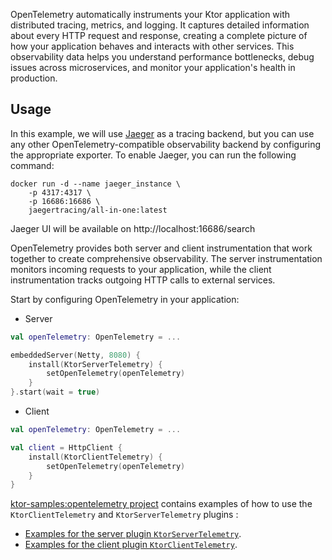 OpenTelemetry automatically instruments your Ktor application with distributed tracing, metrics, and logging.
It captures detailed information about every HTTP request and response,
creating a complete picture of how your application behaves and interacts with other services.
This observability data helps you understand performance bottlenecks, debug issues across microservices,
and monitor your application's health in production.

## Usage

In this example, we will use [Jaeger](https://www.jaegertracing.io/) as a tracing backend, but you can use any other
OpenTelemetry-compatible observability backend by configuring the appropriate exporter.
To enable Jaeger, you can run the following command:
```
docker run -d --name jaeger_instance \
    -p 4317:4317 \
    -p 16686:16686 \
    jaegertracing/all-in-one:latest
```
Jaeger UI will be available on http://localhost:16686/search

OpenTelemetry provides both server and client instrumentation that work together to create comprehensive observability.
The server instrumentation monitors incoming requests to your application,
while the client instrumentation tracks outgoing HTTP calls to external services.

Start by configuring OpenTelemetry in your application:

* Server
```kotlin
val openTelemetry: OpenTelemetry = ...

embeddedServer(Netty, 8080) {
    install(KtorServerTelemetry) {
        setOpenTelemetry(openTelemetry)
    }
}.start(wait = true)
```

* Client
```kotlin
val openTelemetry: OpenTelemetry = ...

val client = HttpClient {
    install(KtorClientTelemetry) {
        setOpenTelemetry(openTelemetry)
    }
}
```

[ktor-samples:opentelemetry project](https://github.com/ktorio/ktor-samples/tree/main/opentelemetry) contains examples of how to use the `KtorClientTelemetry` and `KtorServerTelemetry` plugins :
* [Examples for the server plugin `KtorServerTelemetry`](https://github.com/ktorio/ktor-samples/tree/main/opentelemetry/server/src/main/kotlin/opentelemetry/ktor/example/plugins/opentelemetry).
* [Examples for the client plugin `KtorClientTelemetry`](https://github.com/ktorio/ktor-samples/tree/main/opentelemetry/client/src/main/kotlin/opentelemetry/ktor/example/plugins/opentelemetry).
